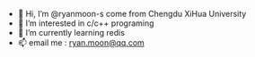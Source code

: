 - 👋 Hi, I’m @ryanmoon-s come from Chengdu XiHua University
- 👀 I’m interested in c/c++ programing
- 🌱 I’m currently learning redis
- 📫 email me : ryan.moon@qq.com

<!---
ryanmoon-s/ryanmoon-s is a ✨ special ✨ repository because its `README.md` (this file) appears on your GitHub profile.
You can click the Preview link to take a look at your changes.
--->
